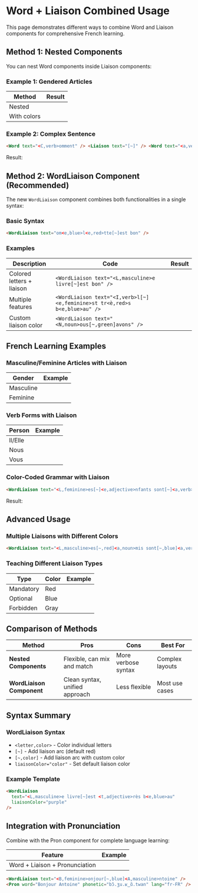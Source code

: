 # Word + Liaison Combined Usage

This page demonstrates different ways to combine Word and Liaison components for comprehensive French learning.

## Method 1: Nested Components

You can nest Word components inside Liaison components:

### Example 1: Gendered Articles
| Method | Result |
|--------|--------|
| Nested | <Liaison text="Le livre[~]est intéressant" /> |
| With colors | <Word text="<L,masculine>e livre" /> <Liaison text="[~]" /> <Word text="<e,feminine>st intéressant" /> |

### Example 2: Complex Sentence
```html
<Word text="<C,verb>omment" /> <Liaison text="[~]" /> <Word text="<a,verb>llez-vous" />
```

Result: <Word text="<C,verb>omment" /> <Liaison text="[~]" /> <Word text="<a,verb>llez-vous" />

## Method 2: WordLiaison Component (Recommended)

The new `WordLiaison` component combines both functionalities in a single syntax:

### Basic Syntax
```html
<WordLiaison text="om<e,blue>l<e,red>tte[~]est bon" />
```

### Examples

| Description | Code | Result |
|-------------|------|--------|
| Colored letters + liaison | `<WordLiaison text="<L,masculine>e livre[~]est bon" />` | <WordLiaison text="<L,masculine>e livre[~]est bon" /> |
| Multiple features | `<WordLiaison text="<I,verb>l[~]<e,feminine>st tr<è,red>s b<e,blue>au" />` | <WordLiaison text="<I,verb>l[~]<e,feminine>st tr<è,red>s b<e,blue>au" /> |
| Custom liaison color | `<WordLiaison text="<N,noun>ous[~,green]avons" />` | <WordLiaison text="<N,noun>ous[~,green]avons" liaisonColor="green" /> |

## French Learning Examples

### Masculine/Feminine Articles with Liaison

| Gender | Example |
|--------|---------|
| Masculine | <WordLiaison text="<L,masculine>e petit[~]<e,masculine>nfant" /> |
| Feminine | <WordLiaison text="<L,feminine>a petite[~]<a,feminine>mie" /> |

### Verb Forms with Liaison

| Person | Example |
|--------|---------|
| Il/Elle | <WordLiaison text="<I,verb>l[~]<a,verb>ime les fleurs" /> |
| Nous | <WordLiaison text="<N,noun>ous[~]<a,verb>vons" /> |
| Vous | <WordLiaison text="<V,noun>ous[~]<ê,verb>tes" /> |

### Color-Coded Grammar with Liaison

```html
<WordLiaison text="<L,feminine>es[~]<e,adjective>nfants sont[~]<a,verb>rrivés" />
```

Result: <WordLiaison text="<L,feminine>es[~]<e,adjective>nfants sont[~]<a,verb>rrivés" />

## Advanced Usage

### Multiple Liaisons with Different Colors

<WordLiaison text="<L,masculine>es[~,red]<a,noun>mis sont[~,blue]<a,verb>rrivés en[~,green]<a,adjective>vance" />

```html
<WordLiaison text="<L,masculine>es[~,red]<a,noun>mis sont[~,blue]<a,verb>rrivés en[~,green]<a,adjective>vance" />
```

### Teaching Different Liaison Types

| Type | Color | Example |
|------|-------|---------|
| Mandatory | Red | <WordLiaison text="les[~,red]<e,noun>nfants" /> |
| Optional | Blue | <WordLiaison text="petit[~,blue]<a,adjective>mi" /> |
| Forbidden | Gray | <WordLiaison text="et[~,gray]<e,noun>lle" /> |

## Comparison of Methods

| Method | Pros | Cons | Best For |
|--------|------|------|----------|
| **Nested Components** | Flexible, can mix and match | More verbose syntax | Complex layouts |
| **WordLiaison Component** | Clean syntax, unified approach | Less flexible | Most use cases |

## Syntax Summary

### WordLiaison Syntax
- `<letter,color>` - Color individual letters
- `[~]` - Add liaison arc (default red)
- `[~,color]` - Add liaison arc with custom color
- `liaisonColor="color"` - Set default liaison color

### Example Template
```html
<WordLiaison 
  text="<L,masculine>e livre[~]est <t,adjective>rès b<e,blue>au" 
  liaisonColor="purple" 
/>
```

## Integration with Pronunciation

Combine with the Pron component for complete language learning:

| Feature | Example |
|---------|---------|
| Word + Liaison + Pronunciation | <WordLiaison text="<B,feminine>onjour[~,blue]<A,masculine>ntoine" /> <Pron word="Bonjour Antoine" phonetic="bɔ̃.ʒu.ʁ‿ɑ̃.twan" lang="fr-FR" /> |

```html
<WordLiaison text="<B,feminine>onjour[~,blue]<A,masculine>ntoine" />
<Pron word="Bonjour Antoine" phonetic="bɔ̃.ʒu.ʁ‿ɑ̃.twan" lang="fr-FR" />
```